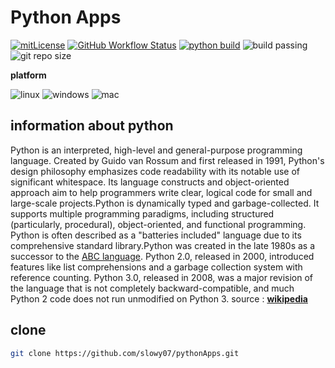 # Python Apps

[![mitLicense](https://img.shields.io/apm/l/vim-mode?color=green&label=license&logo=pencil&style=for-the-badge)](https://github.com/slowy07/pythonApps/blob/main/LICENSE)
[![GitHub Workflow Status](https://img.shields.io/github/workflow/status/slowy07/pythonApps/CI?label=Build&logo=github&style=for-the-badge)](https://github.com/slowy07/pythonApps/actions?query=workflow%3ACI)
[![python build](https://img.shields.io/github/workflow/status/slowy07/pythonApps/Python%20application?label=python&logo=python&logoColor=white&style=for-the-badge)](https://github.com/slowy07/pythonApps/actions?query=workflow%3A%22Continuous+Integration%22)
![build passing](https://img.shields.io/codefactor/grade/github/slowy07/pythonApps/main?style=for-the-badge)
![git repo size](https://img.shields.io/github/repo-size/slowy07/pythonApps?style=for-the-badge)

**platform**

![linux](https://img.shields.io/badge/Linux-2c3e50?style=for-the-badge&logo=linux&logoColor=white)
![windows](https://img.shields.io/badge/Windows-003399?style=for-the-badge&logo=windows&logoColor=white)
![mac](https://img.shields.io/badge/Mac_OS-bdc3c7?style=for-the-badge&logo=apple&logoColor=black)

## information about python

Python is an interpreted, high-level and general-purpose programming language. Created by Guido van Rossum and first released in 1991, Python's design philosophy emphasizes code readability with its notable use of significant whitespace. Its language constructs and object-oriented approach aim to help programmers write clear, logical code for small and large-scale projects.Python is dynamically typed and garbage-collected. It supports multiple programming paradigms, including structured (particularly, procedural), object-oriented, and functional programming. Python is often described as a "batteries included" language due to its comprehensive standard library.Python was created in the late 1980s as a successor to the [ABC language](<https://en.wikipedia.org/wiki/ABC_(programming_language)>). Python 2.0, released in 2000, introduced features like list comprehensions and a garbage collection system with reference counting.
Python 3.0, released in 2008, was a major revision of the language that is not completely backward-compatible, and much Python 2 code does not run unmodified on Python 3.
source : [**wikipedia**](<https://en.wikipedia.org/wiki/Python_(programming_language)>)

## clone

```bash
git clone https://github.com/slowy07/pythonApps.git
```
